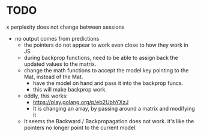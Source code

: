 # TODO

x perplexity does not change between sessions
- no output comes from predictions
    - the pointers do not appear to work even close to how they work in JS
    - during backprop functions, need to be able to assign back the updated values to the matrix.
    - change the math functions to accept the model key pointing to the Mat, instead of the Mat.
        - have the model on hand and pass it into the backprop funcs.
        - this will make backprop work.
    - oddly, this works:
        - https://play.golang.org/p/eb2UbhYXzJ
        - It is changing an array, by passing around a matrix and modifying it
    - It seems the Backward / Backpropagation does not work. it's like the pointers no longer
        point to the current model.
